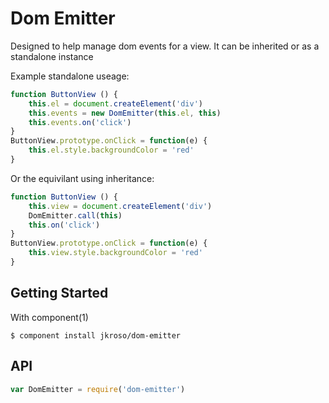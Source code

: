 # Dom Emitter

Designed to help manage dom events for a view. It can be inherited or as a standalone instance

Example standalone useage:

```js
function ButtonView () {
	this.el = document.createElement('div')
	this.events = new DomEmitter(this.el, this)
	this.events.on('click')
}
ButtonView.prototype.onClick = function(e) {
	this.el.style.backgroundColor = 'red'
}
```

Or the equivilant using inheritance:

```js
function ButtonView () {
	this.view = document.createElement('div')
	DomEmitter.call(this)
	this.on('click')
}
ButtonView.prototype.onClick = function(e) {
	this.view.style.backgroundColor = 'red'
}
```

## Getting Started

With component(1)

	$ component install jkroso/dom-emitter

## API

```javascript
var DomEmitter = require('dom-emitter')
```
